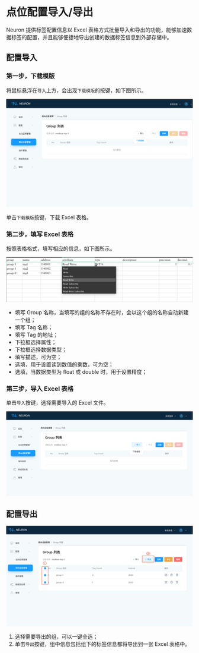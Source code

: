 # 点位配置导入/导出

Neuron 提供标签配置信息以 Excel 表格方式批量导入和导出的功能，能够加速数据标签的配置，并且能够便捷地导出创建的数据标签信息到外部存储中。

## 配置导入

### 第一步，下载模版

将鼠标悬浮在`导入`上方，会出现`下载模版`的按键，如下图所示。

![download-template](./assets/download-template.png)

单击`下载模版`按键，下载 Excel 表格。

### 第二步，填写 Excel 表格

按照表格格式，填写相应的信息，如下图所示。

![excel](./assets/excel.png)

* 填写 Group 名称，当填写的组的名称不存在时，会以这个组的名称自动新建一个组；
* 填写 Tag 名称；
* 填写 Tag 的地址；
* 下拉框选择属性；
* 下拉框选择数据类型；
* 填写描述，可为空；
* 选填，用于设置读到数值的乘数，可为空；
* 选填，当数据类型为 float 或 double 时，用于设置精度；

### 第三步，导入 Excel 表格

单击`导入`按键，选择需要导入的 Excel 文件。

![import](./assets/import.png)

## 配置导出

![export](./assets/export.png)

1. 选择需要导出的组，可以一键全选；
2. 单击`导出`按键，组中信息包括组下的标签信息都将导出到一张 Excel 表格中。
